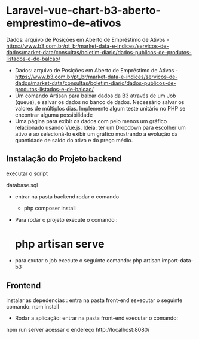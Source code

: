 
# Laravel-vue-chart-b3-aberto-emprestimo-de-ativos
Dados: arquivo de Posições em Aberto de Empréstimo de Ativos - https://www.b3.com.br/pt_br/market-data-e-indices/servicos-de-dados/market-data/consultas/boletim-diario/dados-publicos-de-produtos-listados-e-de-balcao/


- Dados: arquivo de Posições em Aberto de Empréstimo de Ativos - https://www.b3.com.br/pt_br/market-data-e-indices/servicos-de-dados/market-data/consultas/boletim-diario/dados-publicos-de-produtos-listados-e-de-balcao/
- Um comando Artisan para baixar dados  da B3 através de um Job (queue), e salvar os dados no banco de dados. Necessário salvar os valores de múltiplos dias.
Implemente algum teste unitário no PHP se encontrar alguma possibilidade
- Uma página para exibir os dados com pelo menos um gráfico relacionado usando Vue.js. Ideia: ter um Dropdown para escolher um ativo e ao selecioná-lo exibir um gráfico mostrando a evolução da quantidade de saldo do ativo e do preço médio.



## Instalação do Projeto  backend
executar o script 

database.sql 

- entrar na pasta  backend rodar o comando 

  * php composer install

- Para rodar o projeto execute o comando :  
  # php artisan  serve

- para exutar o job execute o seguinte comando:
  php artisan import-data-b3

## Frontend 
 instalar as depedencias :
 entra na pasta front-end esxecutar o seguinte comando:
 npm install
 - Rodar a aplicação:
  entrar na pasta front-end executar o comando:
  
  npm run server
  acessar o endereço
http://localhost:8080/

